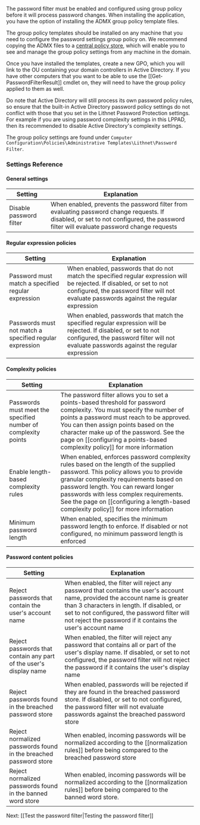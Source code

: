 The password filter must be enabled and configured using group policy before it will process password changes. When installing the application, you have the option of installing the ADMX group policy template files. 

The group policy templates should be installed on any machine that you need to configure the password settings group policy on. We recommend copying the ADMX files to a [central policy store](https://support.microsoft.com/en-au/help/3087759/how-to-create-and-manage-the-central-store-for-group-policy-administra), which will enable you to see and manage the group policy settings from any machine in the domain.

Once you have installed the templates, create a new GPO, which you will link to the OU containing your domain controllers in Active Directory. If you have other computers that you want to be able to use the [[Get‐PasswordFilterResult]] cmdlet on, they will need to have the group policy applied to them as well.

Do note that Active Directory will still process its own password policy rules, so ensure that the built-in Active Directory password policy settings do not conflict with those that you set in the Lithnet Password Protection settings. For example if you are using password complexity settings in this LPPAD, then its recommended to disable Active Directory's complexity settings.

The group policy settings are found under `Computer Configuration\Policies\Administrative Templates\Lithnet\Password Filter`.

### Settings Reference
#### General settings
| Setting | Explanation |
| --- | --- |
| Disable password filter | When enabled, prevents the password filter from evaluating password change requests. If disabled, or set to not configured, the password filter will evaluate password change requests |

#### Regular expression policies
| Setting | Explanation | 
| --- | --- |
| Password must match a specified regular expression | When enabled, passwords that do not match the specified regular expression will be rejected. If disabled, or set to not configured, the password filter will not evaluate passwords against the regular expression |
| Passwords must not match a specified regular expression | When enabled, passwords that match the specified regular expression will be rejected. If disabled, or set to not configured, the password filter will not evaluate passwords against the regular expression |

#### Complexity policies
| Setting | Explanation |
| --- | --- |
| Passwords must meet the specified number of complexity points | The password filter allows you to set a points-based threshold for password complexity. You must specify the number of points a password must reach to be approved. You can then assign points based on the character make up of the password. See the page on [[configuring a points-based complexity policy]] for more information | 
| Enable length-based complexity rules | When enabled, enforces password complexity rules based on the length of the supplied password. This policy allows you to provide granular complexity requirements based on password length. You can reward longer passwords with less complex requirements. See the page on [[configuring a length-based complexity policy]] for more information |
| Minimum password length | When enabled, specifies the minimum password length to enforce. If disabled or not configured, no minimum password length is enforced | 

#### Password content policies
| Setting | Explanation |
| --- | --- |
| Reject passwords that contain the user's account name | When enabled, the filter will reject any password that contains the user's account name, provided the account name is greater than 3 characters in length. If disabled, or set to not configured, the password filter will not reject the password if it contains the user's account name |
| Reject passwords that contain any part of the user's display name | When enabled, the filter will reject any password that contains all or part of the user's display name. If disabled, or set to not configured, the password filter will not reject the password if it contains the user's display name |
| Reject passwords found in the breached password store | When enabled, passwords will be rejected if they are found in the breached password store. If disabled, or set to not configured, the password filter will not evaluate passwords against the breached password store |
| Reject normalized passwords found in the breached password store | When enabled, incoming passwords will be normalized according to the [[normalization rules]] before being compared to the breached password store | 
| Reject normalized passwords found in the banned word store | When enabled, incoming passwords will be normalized according to the [[normalization rules]] before being compared to the banned word store. |

Next: [[Test the password filter|Testing the password filter]]